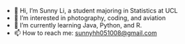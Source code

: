 - 👋 Hi, I’m Sunny Li, a student majoring in Statistics at UCL
- 👀 I’m interested in photography, coding, and aviation
- 🌱 I’m currently learning Java, Python, and R.
- 📫 How to reach me: sunnyhh051008@gmail.com

<!---
Sunnyhh/Sunnyhh is a ✨ special ✨ repository because its `README.md` (this file) appears on your GitHub profile.
You can click the Preview link to take a look at your changes.
--->
